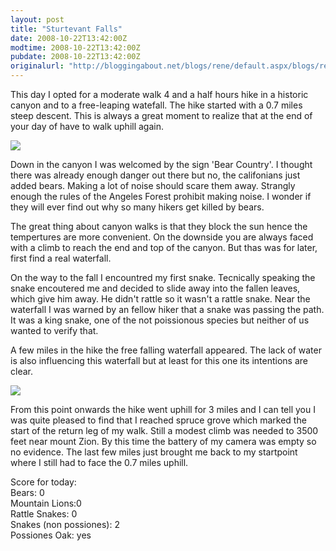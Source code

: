 ```yaml
---
layout: post
title: "Sturtevant Falls"
date: 2008-10-22T13:42:00Z
modtime: 2008-10-22T13:42:00Z
pubdate: 2008-10-22T13:42:00Z
originalurl: "http://bloggingabout.net/blogs/rene/default.aspx/blogs/rene/archive/2008/10/22/sturtevant-falls.aspx"
---
```



<p>This day I opted for a moderate walk 4 and a half hours hike in a historic canyon and to a free-leaping watefall. The hike started with a 0.7 miles steep descent. This is always a great moment to realize that at the end of your day of have to walk uphill again.</p><p><img src="/cfs-file.ashx/__key/CommunityServer.Blogs.Components.WeblogFiles/rene.src/sign_5F00_sml.jpg" /></p><p>Down in the canyon I was welcomed by the sign 'Bear Country'. I thought there was already enough danger out there but no, the califonians just added bears. Making a lot of noise should scare them away. Strangly enough the rules of the Angeles Forest prohibit making noise. I wonder if they will ever find out why so many hikers get killed by bears.</p><p>The great thing about canyon walks is that they block the sun hence the tempertures are more convenient. On the downside you are always faced with a climb to reach the end and top of the canyon. But thas was for later, first find a real waterfall.</p><p>On the way to the fall I encountred my first snake. Tecnically speaking the snake encoutered me and decided to slide away into the fallen leaves, which give him away. He didn't rattle so it wasn't a rattle snake. Near the waterfall I was warned by an fellow hiker that a snake was passing the path. It was a king snake, one of the not poissionous species but neither of us wanted to verify that.</p><p>A few miles in the hike the free falling waterfall appeared. The lack of water is also influencing this waterfall but at least for this one its intentions are clear.</p><p><img src="/cfs-file.ashx/__key/CommunityServer.Blogs.Components.WeblogFiles/rene.src/wf_5F00_sml.jpg" /></p><p>From this point onwards the hike went uphill for 3 miles and I can tell you I was quite pleased to find that I reached spruce grove which marked the start of the return leg of my walk. Still a modest climb was needed to 3500 feet near mount Zion. By this time the battery of my camera was empty so no evidence. The last few miles just brought me back to my startpoint where I still had to face the 0.7 miles uphill.</p><p>Score for today:
<br />
Bears: 0
<br />
Mountain Lions:0
<br />
Rattle Snakes: 0
<br />
Snakes (non possiones): 2
<br />
Possiones Oak: yes</p>
